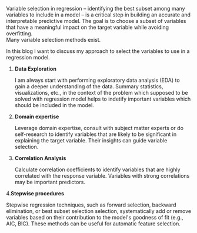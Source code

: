 Variable selection in regression – identifying the best subset among many variables to include in a model – 
is a critical step in building an accurate and interpretable predictive model. The goal is to choose a subset of variables 
that have a meaningful impact on the target variable while avoiding overfitting.  
Many variable selection methods exist. 

In this blog I want to discuss my approach to select the variables to use in a regression model.

1. **Data Exploration**


   I am always start with performing exploratory data analysis (EDA) to gain a deeper understanding of the data. Summary statistics, visualizations, etc., in the context of the problem which supposed to be solved with regression model helps to indetify important variables which should be included in the model.
2. **Domain expertise**

   
   Leverage domain expertise, consult with subject matter experts or do self-research to identify variables that are likely to be significant in explaining the target variable. Their insights can guide variable selection.

   
3. **Correlation Analysis**

   
   Calculate correlation coefficients to identify variables that are highly correlated with the response variable. Variables with strong correlations may be important predictors.

   
4.**Stepwise procedures**

Stepwise regression techniques, such as forward selection, backward elimination, or best subset selection selection, systematically add or remove variables based on their contribution to the model's goodness of fit (e.g., AIC, BIC). These methods can be useful for automatic feature selection.
  
